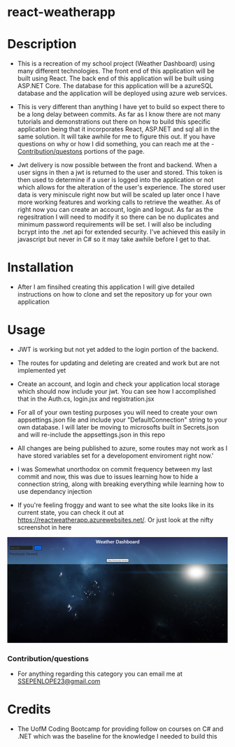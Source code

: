 # react-weatherapp

# Description
- This is a recreation of my school project (Weather Dashboard) using many different technologies. The front end of this application will be built using React. The back end of this application will be built using ASP.NET Core. The database for this application will be a azureSQL database and the application will be deployed using azure web services.

- This is very different than anything I have yet to build so expect there to be a long delay between commits. As far as I know there are not many tutorials and demonstrations out there on how to build this specific application being that it incorporates React, ASP.NET and sql all in the same solution. It will take awhile for me to figure this out. If you have questions on why or how I did something, you can reach me at the - [Contribution/questons](#Contribution/Questions) portions of the page.

- Jwt delivery is now possible between the front and backend. When a user signs in then a jwt is returned to the user and stored. This token is then used to determine if a user is logged into the application or not which allows for the alteration of the user's experience. The stored user data is very miniscule right now but will be scaled up later once I have more working features and working calls to retrieve the weather. As of right now you can create an account, login and logout. As far as the regesitration I will need to modify it so there can be no duplicates and minimum password requirements will be set. I will also be including bcrypt into the .net api for extended security. I've achieved this easily in javascript but never in C# so it may take awhile before I get to that. 

# Installation
- After I am finsihed creating this application I will give detailed instructions on how to clone and set the repository up for your own application

# Usage
- JWT is working but not yet added to the login portion of the backend.

- The routes for updating and deleting are created and work but are not implemented yet

- Create an account, and login and check your application local storage which should now include your jwt. You can see how I accomplished that in the Auth.cs, login.jsx and registration.jsx

- For all of your own testing purposes you will need to create your own appsettings.json file and include your "DefaultConnection" string to your own database. I will later be moving to microsofts built in Secrets.json and will re-include the appsettings.json in this repo

- All changes are being published to azure, some routes may not work as I have stored variables set for a developoment enviroment right now.'

- I was Somewhat unorthodox on commit frequency between my last commit and now, this was due to issues learning how to hide a connection string, along with breaking everything while learning how to use dependancy injection 

- If you're feeling froggy and want to see what the site looks like in its current state, you can check it out at https://reactweatherapp.azurewebsites.net/. Or just look at the nifty screenshot in here

![alt text](./ClientApp/src/assets/images/screenshot.png)

### Contribution/questions
- For anything regarding this category you can email me at SSEPENLOPE23@gmail.com

# Credits
- The UofM Coding Bootcamp for providing follow on courses on C# and .NET which was the baseline for the knowledge I needed to build this
